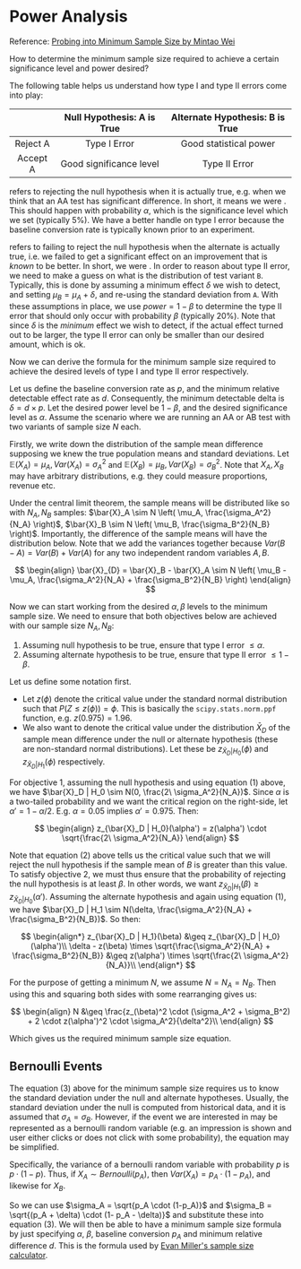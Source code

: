 # Power Analysis

Reference: [Probing into Minimum Sample Size by Mintao Wei](https://towardsdatascience.com/probing-into-minimum-sample-size-formula-derivation-and-usage-8db9a556280b)

How to determine the minimum sample size required to achieve a certain significance level and power desired?

The following table helps us understand how type I and type II errors come into play:

| | Null Hypothesis: A is True | Alternate Hypothesis: B is True |
|:------:|:-------:|:--------:|
|Reject A| Type I Error | Good statistical power |
|Accept A| Good significance level | Type II Error |

<Type I Error> refers to rejecting the null hypothesis when it is actually true, e.g. when we think that an AA test has significant difference. In short, it means we were <too eager to deploy a poor variant>. This should happen with probability $\alpha$, which is the significance level which we set (typically 5%). We have a better handle on type I error because the baseline conversion rate is typically known prior to an experiment. 

<Type II Error> refers to failing to reject the null hypothesis when the alternate is actually true, i.e. we failed to get a significant effect on an improvement that is *known* to be better. In short, we were <too conservative and failed to deploy a winning variant>. In order to reason about type II error, we need to make a guess on what is the distribution of test variant `B`. Typically, this is done by assuming a minimum effect $\delta$ we wish to detect, and setting $\mu_B = \mu_A + \delta$, and re-using the standard deviation from `A`. With these assumptions in place, we use $power = 1-\beta$ to determine the type II error that should only occur with probability $\beta$ (typically 20%). Note that since $\delta$ is the *minimum* effect we wish to detect, if the actual effect turned out to be larger, the type II error can only be smaller than our desired amount, which is ok.

Now we can derive the formula for the minimum sample size required to achieve the desired levels of type I and type II error respectively.

Let us define the baseline conversion rate as $p$, and the minimum relative detectable effect rate as $d$. Consequently, the minimum detectable delta is $\delta = d \times p$. Let the desired power level be $1-\beta$, and the desired significance level as $\alpha$. Assume the scenario where we are running an AA or AB test with two variants of sample size $N$ each.

Firstly, we write down the distribution of the sample mean difference supposing we knew the true population means and standard deviations. Let $\mathbb{E}(X_A) = \mu_A, Var(X_A) = \sigma_A^2$ and $\mathbb{E}(X_B) = \mu_B, Var(X_B) = \sigma_B^2$. Note that $X_A, X_B$ may have arbitrary distributions, e.g. they could measure proportions, revenue etc.

Under the central limit theorem, the sample means will be distributed like so with $N_A, N_B$ samples: $\bar{X}_A \sim N \left( \mu_A, \frac{\sigma_A^2}{N_A} \right)$, $\bar{X}_B \sim N \left( \mu_B, \frac{\sigma_B^2}{N_B} \right)$. Importantly, the difference of the sample means will have the distribution below. Note that we add the variances together because $Var(B-A) = Var(B) + Var(A)$ for any two independent random variables $A, B$.

$$
\begin{align}
    \bar{X}_{D} = \bar{X}_B - \bar{X}_A \sim N \left( \mu_B - \mu_A, \frac{\sigma_A^2}{N_A} + \frac{\sigma_B^2}{N_B} \right)
\end{align}
$$

Now we can start working from the desired $\alpha, \beta$ levels to the minimum sample size. We need to ensure that both objectives below are achieved with our sample size $N_A,N_B$:
1. Assuming null hypothesis to be true, ensure that type I error $\leq \alpha$.
2. Assuming alternate hypothesis to be true, ensure that type II error $\leq 1 - \beta$.

Let us define some notation first.
- Let $z(\phi)$ denote the critical value under the standard normal distribution such that $P(Z \leq z(\phi)) = \phi$. This is basically the `scipy.stats.norm.ppf` function, e.g. $z(0.975) = 1.96$. 
- We also want to denote the critical value under the distribution $\bar{X}_D$ of the sample mean difference under the null or alternate hypothesis (these are non-standard normal distributions). Let these be $z_{\bar{X}_D | H_0}(\phi)$ and $z_{\bar{X}_D | H_1}(\phi)$ respectively.

For objective 1, assuming the null hypothesis and using equation (1) above, we have $\bar{X}_D | H_0 \sim N(0, \frac{2\ \sigma_A^2}{N_A})$. Since $\alpha$ is a two-tailed probability and we want the critical region on the right-side, let $\alpha' = 1 - \alpha / 2$. E.g. $\alpha=0.05$ implies $\alpha'=0.975$. Then:

$$
\begin{align}
    z_{\bar{X}_D | H_0}(\alpha') = z(\alpha') \cdot \sqrt{\frac{2\ \sigma_A^2}{N_A}}
\end{align}
$$

Note that equation (2) above tells us the critical value such that we will reject the null hypothesis if the sample mean of $B$ is greater than this value. To satisfy objective 2, we must thus ensure that the probability of rejecting the null hypothesis is at least $\beta$. In other words, we want $z_{\bar{X}_D | H_1}(\beta) \geq z_{\bar{X}_D | H_0}(\alpha')$. Assuming the alternate hypothesis and again using equation (1), we have $\bar{X}_D | H_1 \sim N(\delta, \frac{\sigma_A^2}{N_A} + \frac{\sigma_B^2}{N_B})$. So then:

$$
\begin{align*}
    z_{\bar{X}_D | H_1}(\beta) &\geq z_{\bar{X}_D | H_0}(\alpha')\\
    \delta - z(\beta) \times \sqrt{\frac{\sigma_A^2}{N_A} + \frac{\sigma_B^2}{N_B}} &\geq z(\alpha') \times \sqrt{\frac{2\ \sigma_A^2}{N_A}}\\
\end{align*}
$$

For the purpose of getting a minimum $N$, we assume $N = N_A = N_B$. Then using this and squaring both sides with some rearranging gives us:

$$
\begin{align}
    N &\geq \frac{z_(\beta)^2 \cdot (\sigma_A^2 + \sigma_B^2) + 2 \cdot z(\alpha')^2 \cdot \sigma_A^2}{\delta^2}\\
\end{align}
$$

Which gives us the required minimum sample size equation.

## Bernoulli Events

The equation (3) above for the minimum sample size requires us to know the standard deviation under the null and alternate hypotheses. Usually, the standard deviation under the null is computed from historical data, and it is assumed that $\sigma_A = \sigma_B$. However, if the event we are interested in may be represented as a bernoulli random variable (e.g. an impression is shown and user either clicks or does not click with some probability), the equation may be simplified.

Specifically, the variance of a bernoulli random variable with probability $p$ is $p \cdot (1-p)$. Thus, if $X_A \sim Bernoulli(p_A)$, then $Var(X_A) = p_A \cdot (1-p_A)$, and likewise for $X_B$. 

So we can use $\sigma_A = \sqrt{p_A \cdot (1-p_A)}$ and $\sigma_B = \sqrt{(p_A + \delta) \cdot (1- p_A - \delta)}$ and substitute these into equation (3). We will then be able to have a minimum sample size formula by just specifying $\alpha$, $\beta$, baseline conversion $p_A$ and minimum relative difference $d$. This is the formula used by [Evan Miller's sample size calculator](https://www.evanmiller.org/ab-testing/sample-size.html).

